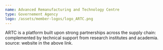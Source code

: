 ```yaml
---
name: Advanced Remanufacturing and Technology Centre
type: Governement Agency
logo: /assets/member-logos/logo_ARTC.png
---
```

ARTC is a platform built upon strong partnerships across the supply chain: complemented by technical support from research institutes and academia.
source: website in the above link.